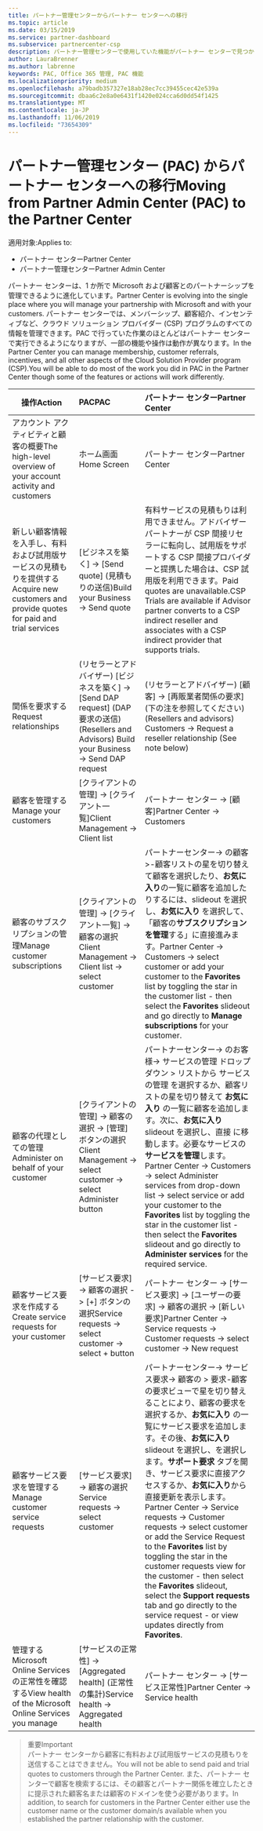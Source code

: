 ```yaml
---
title: パートナー管理センターからパートナー センターへの移行
ms.topic: article
ms.date: 03/15/2019
ms.service: partner-dashboard
ms.subservice: partnercenter-csp
description: パートナー管理センターで使用していた機能がパートナー センターで見つかります
author: LauraBrenner
ms.author: labrenne
keywords: PAC, Office 365 管理, PAC 機能
ms.localizationpriority: medium
ms.openlocfilehash: a79badb357327e18ab28ec7cc39455cec42e539a
ms.sourcegitcommit: dbaa6c2e8a0e6431f1420e024cca6d0dd54f1425
ms.translationtype: MT
ms.contentlocale: ja-JP
ms.lasthandoff: 11/06/2019
ms.locfileid: "73654309"
---
```

# <a name="moving-from-partner-admin-center-pac-to-the-partner-center"></a><span data-ttu-id="8c421-104">パートナー管理センター (PAC) からパートナー センターへの移行</span><span class="sxs-lookup"><span data-stu-id="8c421-104">Moving from Partner Admin Center (PAC) to the Partner Center</span></span>

<span data-ttu-id="8c421-105">適用対象:</span><span class="sxs-lookup"><span data-stu-id="8c421-105">Applies to:</span></span>
- <span data-ttu-id="8c421-106">パートナー センター</span><span class="sxs-lookup"><span data-stu-id="8c421-106">Partner Center</span></span>
- <span data-ttu-id="8c421-107">パートナー管理センター</span><span class="sxs-lookup"><span data-stu-id="8c421-107">Partner Admin Center</span></span>

<span data-ttu-id="8c421-108">パートナー センターは、1 か所で Microsoft および顧客とのパートナーシップを管理できるように進化しています。</span><span class="sxs-lookup"><span data-stu-id="8c421-108">Partner Center is evolving into the single place where you will manage your partnership with Microsoft and with your customers.</span></span> <span data-ttu-id="8c421-109">パートナー センターでは、メンバーシップ、顧客紹介、インセンティブなど、クラウド ソリューション プロバイダー (CSP) プログラムのすべての情報を管理できます。PAC で行っていた作業のほとんどはパートナー センターで実行できるようになりますが、一部の機能や操作は動作が異なります。</span><span class="sxs-lookup"><span data-stu-id="8c421-109">In the Partner Center you can manage membership, customer referrals, incentives, and all other aspects of the Cloud Solution Provider program (CSP).You will be able to do most of the work you did in PAC in the Partner Center though some of the features or actions will work differently.</span></span> 


|<span data-ttu-id="8c421-110">**操作**</span><span class="sxs-lookup"><span data-stu-id="8c421-110">**Action**</span></span>   |<span data-ttu-id="8c421-111">**PAC**</span><span class="sxs-lookup"><span data-stu-id="8c421-111">**PAC**</span></span>   |<span data-ttu-id="8c421-112">**パートナー センター**</span><span class="sxs-lookup"><span data-stu-id="8c421-112">**Partner Center**</span></span>   |
|--------------|:--------------|:---------------|
|<span data-ttu-id="8c421-113">アカウント アクティビティと顧客の概要</span><span class="sxs-lookup"><span data-stu-id="8c421-113">The high-level overview of your account activity and customers</span></span>|<span data-ttu-id="8c421-114">ホーム画面</span><span class="sxs-lookup"><span data-stu-id="8c421-114">Home Screen</span></span>|<span data-ttu-id="8c421-115">パートナー センター</span><span class="sxs-lookup"><span data-stu-id="8c421-115">Partner Center</span></span>|
|<span data-ttu-id="8c421-116">新しい顧客情報を入手し、有料および試用版サービスの見積もりを提供する</span><span class="sxs-lookup"><span data-stu-id="8c421-116">Acquire new customers and provide quotes for paid and trial services</span></span>|<span data-ttu-id="8c421-117">[ビジネスを築く] -> [Send quote] (見積もりの送信)</span><span class="sxs-lookup"><span data-stu-id="8c421-117">Build your Business -> Send quote</span></span>|<span data-ttu-id="8c421-118">有料サービスの見積もりは利用できません。アドバイザー パートナーが CSP 間接リセラーに転向し、試用版をサポートする CSP 間接プロバイダーと提携した場合は、CSP 試用版を利用できます。</span><span class="sxs-lookup"><span data-stu-id="8c421-118">Paid quotes are unavailable.CSP Trials are available if Advisor partner converts to a CSP indirect reseller and associates with a CSP indirect provider that supports trials.</span></span> |
|<span data-ttu-id="8c421-119">関係を要求する</span><span class="sxs-lookup"><span data-stu-id="8c421-119">Request relationships</span></span>|<span data-ttu-id="8c421-120">(リセラーとアドバイザー) [ビジネスを築く] -> [Send DAP request] (DAP 要求の送信)</span><span class="sxs-lookup"><span data-stu-id="8c421-120">(Resellers and Advisors) Build your Business -> Send DAP request</span></span>|<span data-ttu-id="8c421-121">(リセラーとアドバイザー) [顧客] -> [再販業者関係の要求] (下の注を参照してください)</span><span class="sxs-lookup"><span data-stu-id="8c421-121">(Resellers and advisors) Customers -> Request a reseller relationship (See note below)</span></span>|
|<span data-ttu-id="8c421-122">顧客を管理する</span><span class="sxs-lookup"><span data-stu-id="8c421-122">Manage your customers</span></span>|<span data-ttu-id="8c421-123">[クライアントの管理] -> [クライアント一覧]</span><span class="sxs-lookup"><span data-stu-id="8c421-123">Client Management -> Client list</span></span>|<span data-ttu-id="8c421-124">パートナー センター -> [顧客]</span><span class="sxs-lookup"><span data-stu-id="8c421-124">Partner Center -> Customers</span></span>|
|<span data-ttu-id="8c421-125">顧客のサブスクリプションの管理</span><span class="sxs-lookup"><span data-stu-id="8c421-125">Manage customer subscriptions</span></span>|<span data-ttu-id="8c421-126">[クライアントの管理] -> [クライアント一覧] -> 顧客の選択</span><span class="sxs-lookup"><span data-stu-id="8c421-126">Client Management -> Client list -> select customer</span></span>|<span data-ttu-id="8c421-127">パートナーセンター-> の顧客 >-顧客リストの星を切り替えて顧客を選択したり、**お気に入り**の一覧に顧客を追加したりするには、slideout を選択し、**お気に入り** を選択して、「顧客の**サブスクリプションを管理**する」に直接進みます。</span><span class="sxs-lookup"><span data-stu-id="8c421-127">Partner Center -> Customers -> select customer or add your customer to the **Favorites** list by toggling the star in the customer list - then select the **Favorites** slideout and go directly to **Manage subscriptions** for your customer.</span></span>|
|<span data-ttu-id="8c421-128">顧客の代理としての管理</span><span class="sxs-lookup"><span data-stu-id="8c421-128">Administer on behalf of your customer</span></span>|<span data-ttu-id="8c421-129">[クライアントの管理] -> 顧客の選択 -> [管理] ボタンの選択</span><span class="sxs-lookup"><span data-stu-id="8c421-129">Client Management -> select customer -> select Administer button</span></span>|<span data-ttu-id="8c421-130">パートナーセンター-> のお客様-> サービスの管理 ドロップダウン > リストから サービスの管理 を選択するか、顧客リストの星を切り替えて **お気に入り** の一覧に顧客を追加します。次に、**お気に入り** slideout を選択し、直接 に移動します。必要なサービスの**サービスを管理**します。</span><span class="sxs-lookup"><span data-stu-id="8c421-130">Partner Center -> Customers -> select Administer services from drop-down list -> select service or add your customer to the **Favorites** list by toggling the star in the customer list - then select the **Favorites** slideout and go directly to **Administer services** for the required service.</span></span>|
|<span data-ttu-id="8c421-131">顧客サービス要求を作成する</span><span class="sxs-lookup"><span data-stu-id="8c421-131">Create service requests for your customer</span></span>|<span data-ttu-id="8c421-132">[サービス要求] -> 顧客の選択 -> [+] ボタンの選択</span><span class="sxs-lookup"><span data-stu-id="8c421-132">Service requests -> select customer -> select + button</span></span> | <span data-ttu-id="8c421-133">パートナー センター -> [サービス要求] -> [ユーザーの要求] -> 顧客の選択 -> [新しい要求]</span><span class="sxs-lookup"><span data-stu-id="8c421-133">Partner Center -> Service requests -> Customer requests -> select customer -> New request</span></span>|
|<span data-ttu-id="8c421-134">顧客サービス要求を管理する</span><span class="sxs-lookup"><span data-stu-id="8c421-134">Manage customer service requests</span></span>| <span data-ttu-id="8c421-135">[サービス要求] -> 顧客の選択</span><span class="sxs-lookup"><span data-stu-id="8c421-135">Service requests -> select customer</span></span>|<span data-ttu-id="8c421-136">パートナーセンター-> サービス要求-> 顧客の > 要求-顧客の要求ビューで星を切り替えることにより、顧客の要求を選択するか、**お気に入り** の一覧にサービス要求を追加します。その後、**お気に入り** slideout を選択し、を選択します。**サポート要求** タブを開き、サービス要求に直接アクセスするか、**お気に入り**から直接更新を表示します。</span><span class="sxs-lookup"><span data-stu-id="8c421-136">Partner Center -> Service requests -> Customer requests -> select customer or add the Service Request to the **Favorites** list by toggling the star in the customer requests view for the customer - then select the **Favorites** slideout, select the **Support requests** tab and go directly to the service request - or view updates directly from **Favorites**.</span></span>|
|<span data-ttu-id="8c421-137">管理する Microsoft Online Services の正常性を確認する</span><span class="sxs-lookup"><span data-stu-id="8c421-137">View health of the Microsoft Online Services you manage</span></span>|<span data-ttu-id="8c421-138">[サービスの正常性] -> [Aggregated health] (正常性の集計)</span><span class="sxs-lookup"><span data-stu-id="8c421-138">Service health -> Aggregated health</span></span>|<span data-ttu-id="8c421-139">パートナー センター -> [サービス正常性]</span><span class="sxs-lookup"><span data-stu-id="8c421-139">Partner Center -> Service health</span></span>|

><span data-ttu-id="8c421-140">重要</span><span class="sxs-lookup"><span data-stu-id="8c421-140">Important</span></span><br>
<span data-ttu-id="8c421-141">パートナー センターから顧客に有料および試用版サービスの見積もりを送信することはできません。</span><span class="sxs-lookup"><span data-stu-id="8c421-141">You will not be able to send paid and trial quotes to customers through the Partner Center.</span></span> <span data-ttu-id="8c421-142">また、パートナー センターで顧客を検索するには、その顧客とパートナー関係を確立したときに提示された顧客名または顧客のドメインを使う必要があります。</span><span class="sxs-lookup"><span data-stu-id="8c421-142">In addition, to search for customers in the Partner Center either use the customer name or the customer domain/s available when you established the partner relationship with the customer.</span></span>